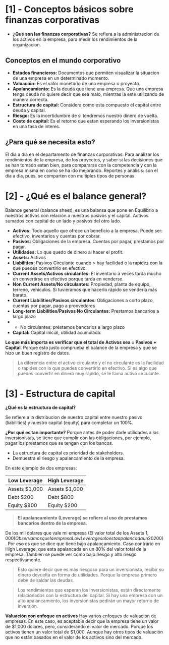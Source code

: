 # [1] - Conceptos básicos sobre finanzas corporativas

- **¿Qué son las finanzas corporativas?**
Se refiera a la administracion de los activos en la empresa, para medir los rendimientos de la organizacion.

## Conceptos en el mundo corporativo

- **Estados financieros:** Documentos que permiten visualizar la situacion de una empresa en un determinado momento.
- **Valuación:** Es el valor monetario de una empresa o proyecto.
- **Apalancamiento:** Es la deuda que tiene una empresa. Que una empresa tenga deuda no quiere decir que sea malo, mientras la este utilizando de manera correcta.
- **Estructura de capital:** Considera como esta compuesto el capital entre deuda y capital.
- **Riesgo:** Es la incertidumbre de si tendremos nuestro dinero de vuelta.
- **Costo de capital:** Es el retorno que estan esperando los inversionistas en una tasa de interes.

 ## ¿Para qué se necesita esto?
 
El día a día en el departamento de finanzas corporativas: Para analizar los rendimientos de la empresa, de los proyectos, y saber si las decisiones
que se han tomado estan bien, para compararse con la competencia y con la empresa misma en como se ha ido mejorando.
Reportes y análisis: son el dia a dia, pues, se comparten con multiples tipos de personas.

# [2] - ¿Qué es el balance general?
 Balance general (balance sheet), es una balansa que pone en Equilibrio a nuestros activos con relación a nuestros pasivos y el capital.
 Activos sumados con capital de un lado y pasivos del otro lado.
- **Activos:** Todo aquello que ofrece un beneficio a la empresa. Puede ser: efectivo, inventarios y cuentas por cobrar.
- **Pasivos:** Obligaciones de la empresa. Cuentas por pagar, prestamos por pagar.
- **Utilidades:** Lo que quedo de dinero al hacer el profit.
- **Assets:** Activos
- **Liabilities:** Pasivos Circulante cuando > hay facilidad o la rapidez con la que puedes convertirlo en efectivo.
- **Current Assets/Activos circulantes:** El inventario a veces tarda mucho en convertirse en efectivo porque tarda en venderse.
- **Non Current Assets/No circulantes:** Propiedad, planta de equipo, terreno, vehículos. Si tuviéramos que hacerlo rápido se vendería más barato.
- **Current Liabilities/Pasivos circulantes**: Obligaciones a corto plazo, cuentas por pagar, pago a proovedores
- **Long-term Liabilities/Pasivos No Circulantes:** Prestamos bancarios a largo plazo
- - No circulantes: préstamos bancarios a largo plazo
- **Capital:** Capital inicial, utilidad acumulada.

**Lo que más importa es verificar que el total de Activos sea = Pasivos + Capital**. Porque esto justo comprueba
el balance de la empresa y que se hizo un buen registro de datos.

> La diferencia entre el activo circulante y el no circulante es la facilidad o rapides con la que puedes convertirlo en efectivo. Si es algo que puedes convertir
> en dinero muy rápido, se le llama activo circulante.

# [3] - Estructura de capital

**¿Qué es la estructura de capital?**

Se refiere a la distribucion de nuestro capital entre nuestro pasivo (liabilities) y nuestro capital (equity) para completar un 100%.

**¿Por qué es tan importante?**
Porque antes de poder darle utilidades a los inversionistas, se tiene que cumplir con las obligaciones, por ejemplo, pagar los prestamos que se tengan con los bancos.
- La estructura de capital es prioridad de stakeholders.
- Demuestra el riesgo y apalancamiento de la empresa.  

En este ejemplo de dos empresas:

| Low Leverage | High Leverage |
| --- | --- |
| Assets $1,000 | Assets $1,000|
| Debt $200 | Debt $800 | 
| Equity $800 | Equity $200 |

> **El apalancamiento (Leverage) se refiere al uso de prestamos bancarios dentro de la empresa.**

De los mil dolares que vale mi empresa (El valor total de los Assets $1,000) Observamos que la empresa Low Leverage solo esta apalancada un 20% ($200). 
Por eso es que se dice que tiene bajo apalancamiento. 
Caso contrario en High Leverage, que esta apalancada en un 80% del valor total de la empresa.
También se puede ver como bajo riesgo y alto riesgo respectivamente.

> Esto quiere decir que es más riesgoso para un inversionista, recibir su dinero devuelta en forma de utilidades. Porque la empresa
> primero debe de saldar las deudas.

> Los rendimientos que esperan los inversionistas, están directamente relacionados con la estructura del capital.
> Si hay una empresa con un alto apalancamiento, los inversionistas pedirán un mayor retorno de inversión.

**Valuación con enfoque en activos**
Hay varios enfoques de valuación de empresas. En este caso, es aceptable decir que la empresa tiene un valor de $1,000 dolares, pero, considerando el valor de mercado. 
Porque los activos tienen un valor total de $1,000.
Aunque hay otros tipos de valuación que no están basados en el valor de los activos sino del mercado. 

 
